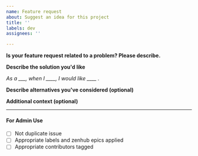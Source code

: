 ```yaml
---
name: Feature request
about: Suggest an idea for this project
title: ''
labels: dev
assignees: ''

---
```


**Is your feature request related to a problem? Please describe.**
<!-- A clear and concise description of what the problem is. Ex. I'm always frustrated when [...] -->

**Describe the solution you'd like**
<!-- A clear and concise description of what you want to happen.
This can follow a user story template: -->
*As a ___, when I ____, I would like ____ .*

**Describe alternatives you've considered (optional)**
<!-- A clear and concise description of any alternative solutions or features you've considered. -->

**Additional context (optional)**
<!-- Add any other context, screenshots or figma links about the feature request here. -->
____

#### For Admin Use

- [ ] Not duplicate issue
- [ ] Appropriate labels and zenhub epics applied
- [ ] Appropriate contributors tagged
